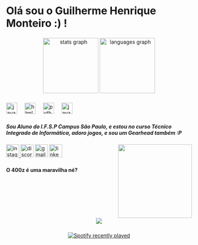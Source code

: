 <h1 align="left">Olá sou o Guilherme Henrique Monteiro :) !</h1>

###

<div align="center">
  <img src="https://github-readme-stats.vercel.app/api?username=m0nt01&hide_title=false&hide_rank=false&show_icons=true&include_all_commits=true&count_private=true&disable_animations=false&theme=gotham&locale=en&hide_border=false" height="150" alt="stats graph"  />
  <img src="https://github-readme-stats.vercel.app/api/top-langs?username=m0nt01&locale=en&hide_title=false&layout=compact&card_width=320&langs_count=5&theme=gotham&hide_border=false" height="150" alt="languages graph"  />
</div>

###

<div align="left">
  <img src="https://cdn.jsdelivr.net/gh/devicons/devicon/icons/javascript/javascript-original.svg" height="30" alt="javascript logo"  />
  <img width="12" />
  <img src="https://cdn.jsdelivr.net/gh/devicons/devicon/icons/html5/html5-original.svg" height="30" alt="html5 logo"  />
  <img width="12" />
  <img src="https://cdn.jsdelivr.net/gh/devicons/devicon/icons/python/python-original.svg" height="30" alt="python logo"  />
  <img width="12" />
  <img src="https://cdn.jsdelivr.net/gh/devicons/devicon/icons/java/java-original.svg" height="30" alt="java logo"  />
</div>

###

<h5 align="left">Sou Aluno do I.F.S.P Campus São Paulo, e estou no curso Técnico Integrado de Informática, adoro jogos, e sou um Gearhead também :P</h5>

###

<img align="right" height="200" src="https://media.giphy.com/media/v1.Y2lkPTc5MGI3NjExeDYxazl6azAzNTl2aWcxdjlwdDB6MWU4aWZpd2prMnplMG5sMGljZCZlcD12MV9pbnRlcm5hbF9naWZfYnlfaWQmY3Q9Zw/s2uR7LRDvn4WSTlyil/giphy.gif"  />

###

<div align="left">
  <a href="https://instagram.com/m0nt_01?igshid=cjNmYTZ0Z2o4dzF4" target="_blank">
    <img src="https://img.shields.io/static/v1?message=M0nt_01&logo=instagram&label=&color=E4405F&logoColor=white&labelColor=&style=for-the-badge" height="35" alt="instagram logo"  />
  </a>
  <img src="https://img.shields.io/static/v1?message=c05mos_&logo=discord&label=&color=7289DA&logoColor=white&labelColor=&style=for-the-badge" height="35" alt="discord logo"  />
  <img src="https://img.shields.io/static/v1?message=ghsmonteiro1@gmail.com&logo=gmail&label=&color=D14836&logoColor=white&labelColor=&style=for-the-badge" height="35" alt="gmail logo"  />
  <a href="https://www.linkedin.com/in/guilherme-henrique-dos-santos-bb9245284/?otpToken=MTMwNDFiZTkxMzJiY2JjM2IyMmIwZmViNDAxN2VlYjQ4ZGNlZDk0NDk4YWE4ZDY5N2JjZjA2Njk0OTVjNWZmMGYzZDRkMmU5NmFmMWM3ZGM3ODg3YzJhM2M4M2Q4OTU2NzQ2YTgwYmYyMzFlZWVkNTUwYTZhMzhkLDEsMQ%3D%3D&midSig=0Q0yd9mS5n5r01&eid=j64nzx-loip7f0n-94&midToken=AQEadl686F76lQ&trkEmail=eml-email_job_alert_digest_01-header-0-profile_glimmer-null-j64nzx~loip7f0n~94-null-null&trk=eml-email_job_alert_digest_01-header-0-profile_glimmer&originalSubdomain=br" target="_blank">
    <img src="https://img.shields.io/static/v1?message=LinkedIn&logo=linkedin&label=&color=0077B5&logoColor=white&labelColor=&style=for-the-badge" height="35" alt="linkedin logo"  />
  </a>
</div>

###

<h4 align="left">O 400z é uma maravilha né?</h4>

###

<br clear="both">

<div align="center">
  <img height="" src="https://i.imgur.com/C5Ggpdl_d.webp?maxwidth=760&fidelity=grand"  />
</div>

###

<div align="center">
  <a href="https://open.spotify.com/user/31ed2ss7mbkhwawni2gditaq543a">
    <img src="https://spotify-recently-played-readme.vercel.app/api?user=31ed2ss7mbkhwawni2gditaq543a&count=10&unique=true" alt="Spotify recently played"  />
  </a>
</div>

###
